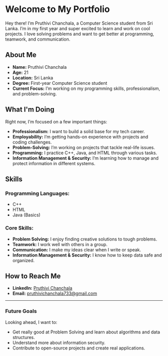 # Welcome to My Portfolio

Hey there! I’m Pruthivi Chanchala, a Computer Science student from Sri Lanka. I’m in my first year and super excited to learn and work on cool projects. I love solving problems and want to get better at programming, teamwork, and communication.

## About Me

- **Name:** Pruthivi Chanchala
- **Age:** 21
- **Location:** Sri Lanka
- **Degree:** First-year Computer Science student
- **Current Focus:** I’m working on my programming skills, professionalism, and problem-solving.

## What I'm Doing

Right now, I’m focused on a few important things:

- **Professionalism:** I want to build a solid base for my tech career.
- **Employability:** I’m getting hands-on experience with projects and coding challenges.
- **Problem-Solving:** I’m working on projects that tackle real-life issues.
- **Programming:** I practice C++, Java, and HTML through various tasks.
- **Information Management & Security:** I’m learning how to manage and protect information in different systems.

## Skills

### Programming Languages:
- C++
- HTML
- Java (Basics)

### Core Skills:
- **Problem Solving:** I enjoy finding creative solutions to tough problems.
- **Teamwork:** I work well with others in a group.
- **Communication:** I make my ideas clear when I write or speak.
- **Information Management & Security:** I know how to keep data safe and organized.

## How to Reach Me

- **LinkedIn:** [Pruthivi Chanchala](https://www.linkedin.com/in/Pruthivi-Chanchala)
- **Email:** [pruthivichanchala733@gmail.com](mailto:pruthivichanchala733@gmail.com)

---

### Future Goals

Looking ahead, I want to:

- Get really good at Problem Solving and learn about algorithms and data structures.
- Understand more about information security.
- Contribute to open-source projects and create real applications.
